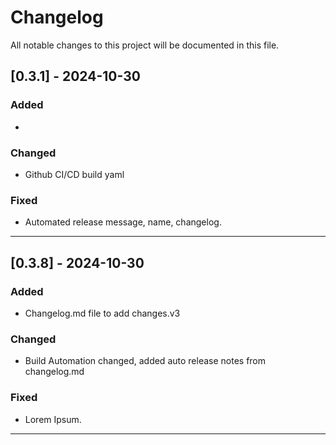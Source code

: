 # Changelog

All notable changes to this project will be documented in this file.

## [0.3.1] - 2024-10-30
### Added
-

### Changed
- Github CI/CD build yaml

### Fixed
- Automated release message, name, changelog.

---

## [0.3.8] - 2024-10-30
### Added
- Changelog.md file to add changes.v3

### Changed
- Build Automation changed, added auto release notes from changelog.md

### Fixed
- Lorem Ipsum.

---
